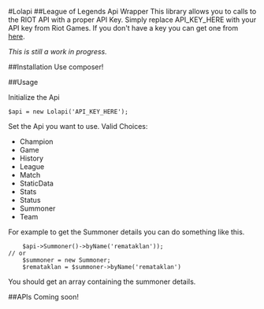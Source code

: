 #Lolapi
##League of Legends Api Wrapper
This library allows you to calls to the RIOT API with a proper API Key.
Simply replace API_KEY_HERE with your API key from Riot Games. If you don't have a key you can get one from [here](developer.riotgames.com).

_This is still a work in progress._

##Installation
Use composer!

##Usage

Initialize the Api

```$api = new Lolapi('API_KEY_HERE');```

Set the Api you want to use.
Valid Choices:

- Champion
- Game
- History
- League
- Match
- StaticData
- Stats
- Status
- Summoner
- Team

For example to get the Summoner details
you can do something like this.

```
	$api->Summoner()->byName('remataklan'));
// or
	$summoner = new Summoner;
	$remataklan = $summoner->byName('remataklan')

```

You should get an array containing the summoner details.


##APIs
Coming soon!